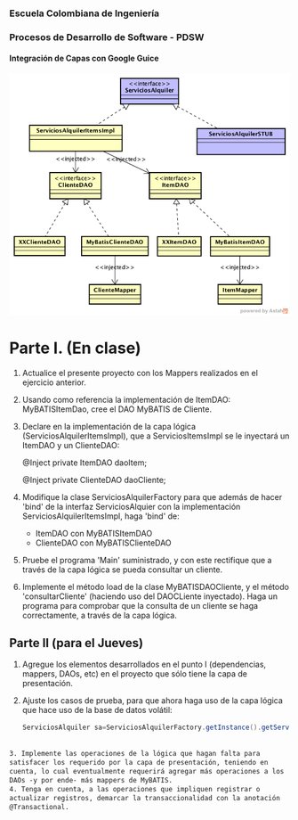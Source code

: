 ### Escuela Colombiana de Ingeniería
### Procesos de Desarrollo de Software - PDSW

#### Integración de Capas con Google Guice
![](img/cmodel.png)

# Parte I. (En clase)

1. Actualice el presente proyecto con los Mappers realizados en el ejercicio anterior.

2. Usando como referencia la implementación de ItemDAO: MyBATISItemDao, cree el DAO MyBATIS de Cliente.

3. Declare en la implementación de la capa lógica (ServiciosAlquilerItemsImpl), que a ServiciosItemsImpl se le inyectará un ItemDAO y un ClienteDAO:

    @Inject
    private ItemDAO daoItem;

    @Inject
    private ClienteDAO daoCliente;

4. Modifique la clase ServiciosAlquilerFactory para que además de hacer 'bind' de la interfaz ServiciosAlquier con la implementación ServiciosAlquilerItemsImpl, haga 'bind' de:
	* ItemDAO con MyBATISItemDAO
	* ClienteDAO con MyBATISClienteDAO

3. Pruebe el programa 'Main' suministrado, y con este rectifique que a través de la capa lógica se pueda consultar un cliente.

4. Implemente el método load de la clase MyBATISDAOCliente, y el método 'consultarCliente' (haciendo uso del DAOCLiente inyectado). Haga un programa para comprobar que la consulta de un cliente se haga correctamente, a través de la capa lógica.


## Parte II (para el Jueves)

1. Agregue los elementos desarrollados en el punto I (dependencias, mappers, DAOs, etc) en el proyecto que sólo tiene la capa de presentación.
2. Ajuste los casos de prueba, para que ahora haga uso de la capa lógica que hace uso de la base de datos volátil:

	```java
	ServiciosAlquiler sa=ServiciosAlquilerFactory.getInstance().getServiciosAlquilerTesting()
```

3. Implemente las operaciones de la lógica que hagan falta para satisfacer los requerido por la capa de presentación, teniendo en cuenta, lo cual eventualmente requerirá agregar más operaciones a los DAOs -y por ende- más mappers de MyBATIS.
4. Tenga en cuenta, a las operaciones que impliquen registrar o actualizar registros, demarcar la transaccionalidad con la anotación @Transactional.